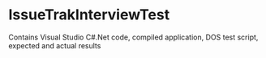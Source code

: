 # IssueTrakInterviewTest
Contains Visual Studio C#.Net code, compiled application, DOS test script, expected and actual results
